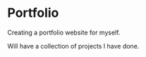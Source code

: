 # Portfolio
Creating a portfolio website for myself.

Will have a collection of projects I have done. 